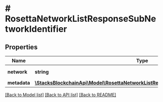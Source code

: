 # # RosettaNetworkListResponseSubNetworkIdentifier

## Properties

Name | Type | Description | Notes
------------ | ------------- | ------------- | -------------
**network** | **string** | Network name |
**metadata** | [**\StacksBlockchainApi\Model\RosettaNetworkListResponseSubNetworkIdentifierMetadata**](RosettaNetworkListResponseSubNetworkIdentifierMetadata.md) |  | [optional]

[[Back to Model list]](../../README.md#models) [[Back to API list]](../../README.md#endpoints) [[Back to README]](../../README.md)
